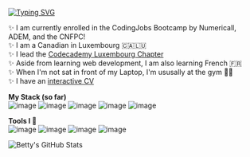 [![Typing SVG](https://readme-typing-svg.herokuapp.com?color=%23FF3AD0&size=30&lines=Hi%2C+I'm+Betty+✌️)](https://git.io/typing-svg)

✨ I am currently enrolled in the CodingJobs Bootcamp by Numericall, ADEM, and the CNFPC! \
✨ I am a Canadian in Luxembourg 🇨🇦🇱🇺 \
✨ I lead the [Codecademy Luxembourg Chapter](https://community.codecademy.com/codecademy-luxembourg) \
✨ Aside from learning web development, I am also learning French 🇫🇷 \
✨ When I'm not sat in front of my Laptop, I'm ususally at the gym 🏋️‍♀️ \
✨ I have an [interactive CV](https://bettyspurgeon.notion.site/Betty-Spurgeon-3d4075f8240f47129f7ffcb72bc4a4e2)

**My Stack (so far)**\
![image](https://img.shields.io/badge/HTML5-E34F26?style=for-the-badge&logo=html5&logoColor=white)
![image](https://img.shields.io/badge/CSS3-1572B6?style=for-the-badge&logo=css3&logoColor=white)
![image](https://img.shields.io/badge/JavaScript-323330?style=for-the-badge&logo=javascript&logoColor=F7DF1E)
![image](https://img.shields.io/badge/React-20232A?style=for-the-badge&logo=react&logoColor=61DAFB)
![image](https://img.shields.io/badge/Git-F05032?style=for-the-badge&logo=git&logoColor=white)

**Tools I 💖**\
![image](http://img.shields.io/badge/Visual_Studio_Code-0078D4?style=for-the-badge&logo=visual%20studio%20code&logoColor=white)
![image](http://img.shields.io/badge/Notion-000000?style=for-the-badge&logo=notion&logoColor=white)
![image](http://img.shields.io/badge/Canva-%2300C4CC.svg?&style=for-the-badge&logo=Canva&logoColor=white)
![image](http://img.shields.io/badge/Figma-F24E1E?style=for-the-badge&logo=figma&logoColor=white)

![Betty's GitHub Stats](https://github-readme-stats.vercel.app/api?username=bettyspurgeon&show_icons=true&theme=radical)
<!--
**bettyspurgeon/bettyspurgeon** is a ✨ _special_ ✨ repository because its `README.md` (this file) appears on your GitHub profile.

Here are some ideas to get you started:

- 🔭 I’m currently working on ...
- 🌱 I’m currently learning ...
- 👯 I’m looking to collaborate on ...
- 🤔 I’m looking for help with ...
- 💬 Ask me about ...
- 📫 How to reach me: ...
- 😄 Pronouns: ...
- ⚡ Fun fact: ...
-->
